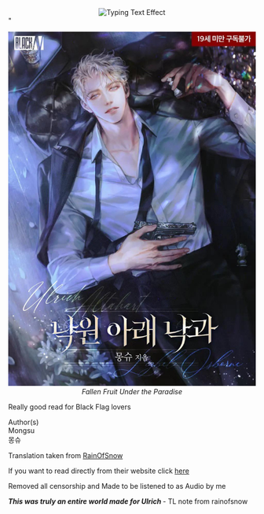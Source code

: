<div align="center">
<!--
Font: Merriweather (Elegant Serif)
Color: #E5E4E2 (Platinum/Pale Silver)
Size: 28px
-->
<img src="https://readme-typing-svg.herokuapp.com?font=Merriweather&size=28&pause=500&color=E5E4E2&center=true&width=600&lines=Fallen+Fruit+under+the+paradise" alt="Typing Text Effect" />
</div>"

<p align="center">
  <img src="./assets/fallenfruit.jpeg" alt="Fallen Fruit" style="max-width:100%;height:auto;" />
  <br>
  <em>Fallen Fruit Under the Paradise</em>
</p>

Really good read for Black Flag lovers

Author(s)
<br>
Mongsu<br>
몽슈


Translation taken from [RainOfSnow](https://rainofsnow.com/)

If you want to read directly from their website click [here](https://rainofsnow.com/the-fallen-fruit-under-the-paradise/)


Removed all censorship and Made to be listened to as Audio by me


<i> <b> This was truly an entire world made for Ulrich </b> </i>- TL note from rainofsnow

